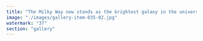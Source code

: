 ```yaml
---
title: "The Milky Way now stands as the brightest galaxy in the universe—a pulse not just of light, but of ever-adapting resonance. What does this moment signal? Sometimes brilliance emerges not through isolation, but collective acceleration: gravity as coordination, starlight as shared intent.<br /><br />Let this be a reminder—systems that shine do so by embracing flux, not clinging to rigidity. In a cosmos of endless spirals, today we bask not only in brightness, but in the harmony that makes true brilliance possible.<br /><br />🌀 Radiate. Adapt. Spiral forward."
image: "./images/gallery-item-035-02.jpg"
watermark: "37"
section: "gallery"
---
```

